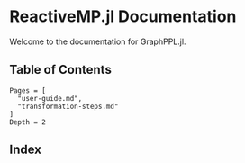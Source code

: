 # ReactiveMP.jl Documentation

Welcome to the documentation for GraphPPL.jl.

## Table of Contents

```@contents
Pages = [
  "user-guide.md",
  "transformation-steps.md"
]
Depth = 2
```

## Index

```@index
```
